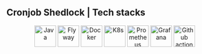 ## Cronjob Shedlock | Tech stacks

<p align="center">
  <img src="https://cdn.jsdelivr.net/gh/devicons/devicon@latest/icons/java/java-original.svg" alt="Java" title="Java" height="50" />
  <img src="https://seeklogo.com/images/F/flyway-logo-4BD34A6273-seeklogo.com.png" alt="Flyway" title="Flyway" height="50" />
  <img src="https://cdn.jsdelivr.net/gh/devicons/devicon@latest/icons/docker/docker-original.svg" alt="Docker" title="Docker" height="50" />
  <img src="https://cdn.jsdelivr.net/gh/devicons/devicon@latest/icons/kubernetes/kubernetes-original.svg" alt="K8s" title="K8s" height="50" />
  <img src="https://cdn.jsdelivr.net/gh/devicons/devicon@latest/icons/prometheus/prometheus-original.svg" alt="Prometheus" title="Prometheus" height="50" />
  <img src="https://cdn.jsdelivr.net/gh/devicons/devicon@latest/icons/grafana/grafana-original.svg" alt="Grafana" title="Grafana" height="50" />
  <img src="https://cdn.jsdelivr.net/gh/devicons/devicon@latest/icons/githubactions/githubactions-original.svg" alt="Github actions" title="Github actions" height="50" />
</p>
